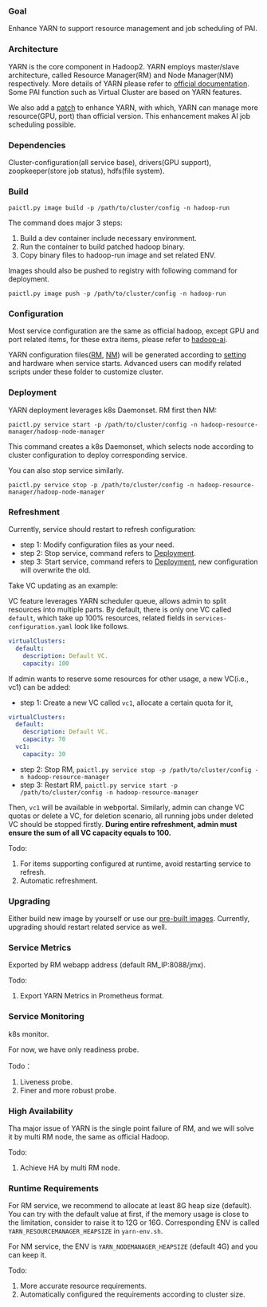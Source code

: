 ### Goal
Enhance YARN to support resource management and job scheduling of PAI.

### Architecture
YARN is the core component in Hadoop2. YARN employs master/slave architecture, 
called Resource Manager(RM) and Node Manager(NM) respectively. 
More details of YARN please refer to [official documentation](http://hadoop.apache.org/docs/current/). 
Some PAI function such as Virtual Cluster are based on YARN features.

We also add a [patch](https://issues.apache.org/jira/browse/YARN-7481) to enhance YARN, 
with which, YARN can manage more resource(GPU, port) than official version. 
This enhancement makes AI job scheduling possible. 

### Dependencies
Cluster-configuration(all service base), drivers(GPU support), zoopkeeper(store job status), hdfs(file system).

### Build
`
paictl.py image build -p /path/to/cluster/config -n hadoop-run
`

The command does major 3 steps:
1. Build a dev container include necessary environment. 
2. Run the container to build patched hadoop binary. 
3. Copy binary files to hadoop-run image and set related ENV. 

Images should also be pushed to registry with following command for deployment.

`
paictl.py image push -p /path/to/cluster/config -n hadoop-run
`

### Configuration  
Most service configuration are the same as official hadoop, except GPU and port related items, 
for these extra items, please refer to [hadoop-ai](../hadoop-ai/README.md). 


YARN configuration files([RM](../../src/hadoop-resource-manager/deploy/hadoop-resource-manager-configuration), 
[NM](../../src/hadoop-node-manager/deploy/hadoop-node-manager-configuration)) 
will be generated according to [setting](../../deployment/quick-start) and hardware when service starts. 
Advanced users can modify related scripts under these folder to customize cluster.


### Deployment

YARN deployment leverages k8s Daemonset. RM first then NM:

`
paictl.py service start -p /path/to/cluster/config -n hadoop-resource-manager/hadoop-node-manager
`

This command creates a k8s Daemonset, 
which selects node according to cluster configuration to deploy corresponding service.

You can also stop service similarly.

`
paictl.py service stop -p /path/to/cluster/config -n hadoop-resource-manager/hadoop-node-manager
`



### Refreshment

Currently, service should restart to refresh configuration:

* step 1: Modify configuration files as your need.
* step 2: Stop service, command refers to [Deployment](#Deployment). 
* step 3: Start service, command refers to [Deployment](#Deployment), new configuration will overwrite the old.


Take VC updating as an example:

VC feature leverages YARN scheduler queue, allows admin to split resources into multiple parts.
By default, there is only one VC called `default`, 
which take up 100% resources, related fields in `services-configuration.yaml` look like follows.
```yaml
virtualClusters:
  default:
    description: Default VC.
    capacity: 100
```
If admin wants to reserve some resources for other usage, 
a new VC(i.e., vc1) can be added:
* step 1: Create a new VC called `vc1`, allocate a certain quota for it, 
```yaml
virtualClusters:
  default:
    description: Default VC.
    capacity: 70
  vc1:
    capacity: 30
```
* step 2: Stop RM, `paictl.py service stop -p /path/to/cluster/config -n hadoop-resource-manager`
* step 3: Restart RM, `paictl.py service start -p /path/to/cluster/config -n hadoop-resource-manager`

Then, `vc1` will be available in webportal. 
Similarly, admin can change VC quotas or delete a VC, 
for deletion scenario, all running jobs under deleted VC should be stopped firstly.
**During entire refreshment, admin must ensure the sum of all VC capacity equals to 100.**

Todo:
1. For items supporting configured at runtime, avoid restarting service to refresh.
2. Automatic refreshment.

### Upgrading

Either build new image by yourself or use our [pre-built images](https://hub.docker.com/r/openpai/hadoop-run/). 
Currently, upgrading should restart related service as well.

### Service Metrics

Exported by RM webapp address (default RM_IP:8088/jmx).

Todo:
1. Export YARN Metrics in Prometheus format.

### Service Monitoring

k8s monitor.

For now, we have only readiness probe.

Todo：
1. Liveness probe.
2. Finer and more robust probe.


### High Availability

Tha major issue of YARN is the single point failure of RM, 
and we will solve it by multi RM node, the same as official Hadoop. 

Todo:
1. Achieve HA by multi RM node.

### Runtime Requirements
For RM service, we recommend to allocate at least 8G heap size (default). 
You can try with the default value at first, 
if the memory usage is close to the limitation, consider to raise it to 12G or 16G. 
Corresponding ENV is called `YARN_RESOURCEMANAGER_HEAPSIZE` in ` yarn-env.sh `.

For NM service, the ENV is `YARN_NODEMANAGER_HEAPSIZE` (default 4G) and you can keep it.

Todo:
1. More accurate resource requirements.
2. Automatically configured the requirements according to cluster size.
